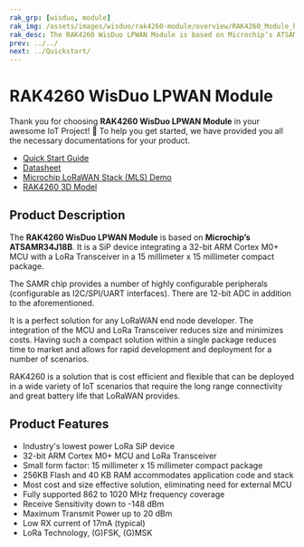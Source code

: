 ```yaml
---
rak_grp: [wisduo, module]
rak_img: /assets/images/wisduo/rak4260-module/overview/RAK4260_Module_home.png
rak_desc: The RAK4260 WisDuo LPWAN Module is based on Microchip’s ATSAMR34J18B. It is a SiP device integrating a 32-bit ARM Cortex -M0+ MCU with a LoRa Transceiver.
prev: ../../
next: ../Quickstart/
---
```


# RAK4260 WisDuo LPWAN Module

Thank you for choosing **RAK4260 WisDuo LPWAN Module** in your awesome IoT Project! 🎉 To help you get started, we have provided you all the necessary documentations for your product.

* [Quick Start Guide](../Quickstart/)
* [Datasheet](../Datasheet/)
* [Microchip LoRaWAN Stack (MLS) Demo](https://github.com/RAKWireless/RAK4260-LoRaNode-demo)
* [RAK4260 3D Model](https://downloads.rakwireless.com/3D_File/WisDuo/PWB-RAK4260.stp)

<!-- <rk-img
  src="/assets/images/wisduo/rak4260-module/overview/rak4260.png"
  width="50%"
  caption="RAK4260 WisDuo LPWAN Module"
/> -->

## Product Description

The **RAK4260 WisDuo LPWAN Module** is based on **Microchip’s ATSAMR34J18B**. It is a SiP device integrating a 32-bit ARM Cortex M0+ MCU with a LoRa Transceiver in a 15 millimeter x 15 millimeter compact package.

The SAMR chip provides a number of highly configurable peripherals (configurable as I2C/SPI/UART interfaces). There are 12-bit ADC in addition to the aforementioned.

It is a perfect solution for any LoRaWAN end node developer. The integration of the MCU and LoRa Transceiver reduces size and minimizes costs. Having such a compact solution within a single package reduces time to market and allows for rapid development and deployment for a number of scenarios.

RAK4260 is a solution that is cost efficient and flexible that can be deployed in a wide variety of IoT scenarios that require the long range connectivity and great battery life that LoRaWAN provides.

<!-- <rk-btn
  src="../Datasheet/"
  label="View Datasheet for the RAK4260 WisDuo LPWAN Module"
/>

<rk-quick-links :params="$page.frontmatter.params.qlinks1"/> -->

## Product Features

- Industry's lowest power LoRa SiP device
- 32-bit ARM Cortex M0+ MCU and LoRa Transceiver
- Small form factor: 15 millimeter x 15 millimeter compact package
- 256KB Flash and 40 KB RAM accommodates application code and stack
- Most cost and size effective solution, eliminating need for external MCU
- Fully supported 862 to 1020 MHz frequency coverage
- Receive Sensitivity down to -148 dBm
- Maximum Transmit Power up to 20 dBm
- Low RX current of 17mA (typical)
- LoRa Technology, (G)FSK, (G)MSK

<!-- <rk-btn
  src="https://store.rakwireless.com/products/rak4260-lora-module"
  label="Buy a RAK4260 WisDuo LPWAN Module"
  _blank
/> -->
